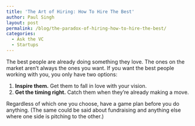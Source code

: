 ```yaml
---
title: 'The Art of Hiring: How To Hire The Best'
author: Paul Singh
layout: post
permalink: /blog/the-paradox-of-hiring-how-to-hire-the-best/
categories:
  - Ask the VC
  - Startups
---
```

The best people are already doing something they love. The ones on the market aren&#8217;t always the ones you want. If you want the best people working with you, you only have two options:<!--more-->

  1. **Inspire them.** Get them to fall in love with your vision.
  2. **Get the timing right.** Catch them when they&#8217;re already making a move.

Regardless of which one you choose, have a game plan before you do anything. (The same could be said about fundraising and anything else where one side is pitching to the other.)